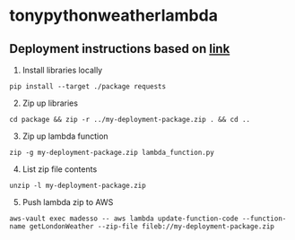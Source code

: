 # tonypythonweatherlambda

## Deployment instructions based on [link](https://docs.aws.amazon.com/lambda/latest/dg/python-package.html)
1. Install libraries locally
```
pip install --target ./package requests
```
2. Zip up libraries
```
cd package && zip -r ../my-deployment-package.zip . && cd ..
```
3. Zip up lambda function
```
zip -g my-deployment-package.zip lambda_function.py
```
4. List zip file contents
```
unzip -l my-deployment-package.zip
```
5. Push lambda zip to AWS
```
aws-vault exec madesso -- aws lambda update-function-code --function-name getLondonWeather --zip-file fileb://my-deployment-package.zip
```
